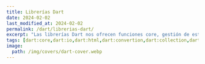 ```yaml
---
title: Librerías Dart
date: 2024-02-02
last_modified_at: 2024-02-02
permalink: /dart/librerias-dart/
excerpt: "Las librerías Dart nos ofrecen funciones core, gestión de estructuras, operaciones asíncronas, manipulación html, acceso a ficheros,…"
tags: [dart:core,dart:io,dart:html,dart:convertion,dart:collection,dart:async,dart:ffi,dart:isolate,librerías]
image:
  path: /img/covers/dart-cover.webp
---
```

